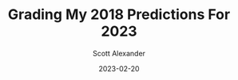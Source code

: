 ---
layout: podcast
title: "Grading My 2018 Predictions For 2023"
author: Scott Alexander
description: https://astralcodexten.substack.com/p/grading-my-2018-predictions-for-2023
date: 2023-02-20
length: 10639608
duration: 2660
guid: grading-my-2018-predictions-for-2023
---